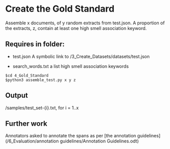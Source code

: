 # Create the Gold Standard

Assemble x documents, of y random extracts from test.json. A proportion of the extracts, z, contain at least one high smell association keyword.

## Requires in folder:
* test.json
A symbolic link to /3_Create_Datasets/datasets/test.json

* search_words.txt
a list high smell association keywords

```
$cd 4_Gold_Standard
$python3 assemble_test.py x y z
```

## Output
/samples/test_set-{i}.txt, for i = 1..x

## Further work
Annotators asked to annotate the spans as per [the annotation guidelines](/6_Evaluation/annotation guidelines/Annotation Guidelines.odt)


